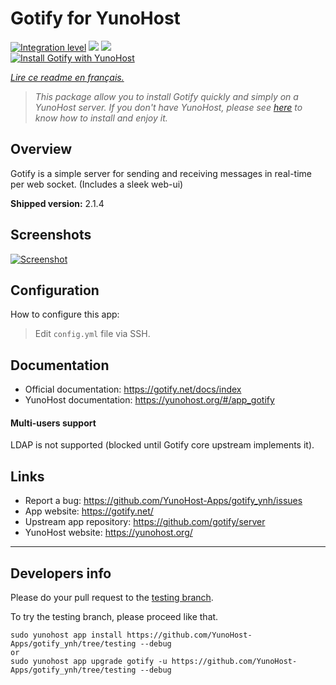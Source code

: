 # Gotify for YunoHost

[![Integration level](https://dash.yunohost.org/integration/gotify.svg)](https://dash.yunohost.org/appci/app/gotify) ![](https://ci-apps.yunohost.org/ci/badges/gotify.status.svg) ![](https://ci-apps.yunohost.org/ci/badges/gotify.maintain.svg)  
[![Install Gotify with YunoHost](https://install-app.yunohost.org/install-with-yunohost.png)](https://install-app.yunohost.org/?app=gotify)

*[Lire ce readme en français.](./README_fr.md)*

> *This package allow you to install Gotify quickly and simply on a YunoHost server.
If you don't have YunoHost, please see [here](https://yunohost.org/#/install) to know how to install and enjoy it.*

## Overview
Gotify is a simple server for sending and receiving messages in real-time per web socket. (Includes a sleek web-ui)

**Shipped version:** 2.1.4

## Screenshots

[![Screenshot](https://raw.githubusercontent.com/gotify/server/master/ui.png)](https://github.com/gotify/server)

## Configuration

How to configure this app:
> Edit `config.yml` file via SSH.

## Documentation

 * Official documentation: https://gotify.net/docs/index
 * YunoHost documentation: https://yunohost.org/#/app_gotify

#### Multi-users support

LDAP is not supported (blocked until Gotify core upstream implements it).

## Links

 * Report a bug: https://github.com/YunoHost-Apps/gotify_ynh/issues
 * App website: https://gotify.net/
 * Upstream app repository: https://github.com/gotify/server
 * YunoHost website: https://yunohost.org/

---

## Developers info

Please do your pull request to the [testing branch](https://github.com/YunoHost-Apps/gotify_ynh/tree/testing).

To try the testing branch, please proceed like that.
```
sudo yunohost app install https://github.com/YunoHost-Apps/gotify_ynh/tree/testing --debug
or
sudo yunohost app upgrade gotify -u https://github.com/YunoHost-Apps/gotify_ynh/tree/testing --debug
```
